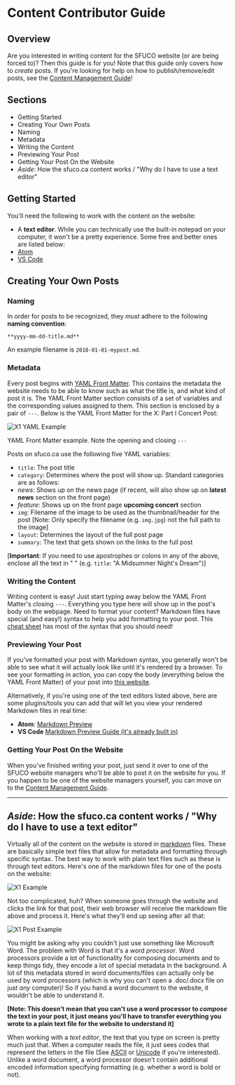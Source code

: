 # Content Contributor Guide

## Overview
Are you interested in writing content for the SFUCO website (or are being forced to)? Then this guide is for you! Note that this guide only covers how to *create* posts. If you're looking for help on how to publish/remove/edit posts, see the [Content Management Guide]()!

## Sections
- Getting Started
- Creating Your Own Posts
 - Naming
 - Metadata
 - Writing the Content
 - Previewing Your Post
 - Getting Your Post On the Website
- *Aside*: How the sfuco.ca content works / "Why do I have to use a text editor"

## Getting Started
You'll need the following to work with the content on the website:
- A **text editor**. While you can technically use the built-in notepad on your computer, it won't be a pretty experience. Some free and better ones are listed below:
 - [Atom](https://atom.io/)
 - [VS Code](https://code.visualstudio.com/)

## Creating Your Own Posts
### Naming
In order for posts to be recognized, they *must* adhere to the following **naming convention**:

` **yyyy-mm-dd-title.md** `

An example filename is `2018-01-01-mypost.md`.

### Metadata
Every post begins with [YAML Front Matter](https://jekyllrb.com/docs/frontmatter/). This contains the metadata the website needs to be able to know such as what the title is, and what kind of post it is. The YAML Front Matter section consists of a set of variables and the corresponding values assigned to them. This section is enclosed by a pair of `---`. Below is the YAML Front Matter for the X: Part I Concert Post:

![X1 YAML Example](https://github.com/sfuco/sfuco/github.io/docs/img/yaml_example.png)

YAML Front Matter example. Note the opening and closing `---`

Posts on sfuco.ca use the following five YAML variables:

- `title`: The post title
- `category`: Determines where the post will show up. Standard categories are as follows:
 - *news*: Shows up on the news page (if recent, will also show up on **latest news** section on the front page)
 - *feature*: Shows up on the front page **upcoming concert** section
- `img`: Filename of the image to be used as the thumbnail/header for the post [Note: Only specify the filename (e.g. `img.jpg`) not the full path to the image]
- `layout`: Determines the layout of the full post page
- `summary`: The text that gets shown on the links to the full post

[**Important**: If you need to use apostrophes or colons in any of the above, enclose all the text in " " (e.g. `title`: "A Midsummer Night's Dream")]

### Writing the Content
Writing content is easy! Just start typing away below the YAML Front Matter's closing `---`. Everything you type here will show up in the post's body on the webpage. Need to format your content? Markdown files have special (and easy!) syntax to help you add formatting to your post. This [cheat sheet](https://github.com/adam-p/markdown-here/wiki/Markdown-Cheatsheet) has most of the syntax that you should need!

### Previewing Your Post
If you've formatted your post with Markdown syntax, you generally won't be able to see what it will actually look like until it's rendered by a browser. To see your formatting in action, you can copy the body (everything below the YAML Front Matter) of your post into [this website](http://markdownlivepreview.com/).

Alternatively, if you're using one of the text editors listed above, here are some plugins/tools you can add that will let you view your rendered Markdown files in real time:
- **Atom**: [Markdown Preview](https://atom.io/packages/markdown-preview)
- **VS Code** [Markdown Preview Guide (it's already built in)](https://code.visualstudio.com/docs/languages/markdown#_markdown-preview)

### Getting Your Post On the Website
When you've finished writing your post, just send it over to one of the SFUCO website managers who'll be able to post it on the website for you. If you happen to be one of the website managers yourself, you can move on to the [Content Management Guide]().

---

## *Aside*: How the sfuco.ca content works / "Why do I have to use a text editor"
Virtually all of the content on the website is stored in [markdown](https://en.wikipedia.org/wiki/Markdown) files. These are basically simple text files that allow for metadata and formatting through specific syntax. The best way to work with plain text files such as these is through text editors. Here's one of the markdown files for one of the posts on the website:

![X1 Example](https://github.com/sfuco/sfuco/github.io/docs/img/markdown_example.png)

Not too complicated, huh? When someone goes through the website and clicks the link for that post, their web browser will receive the markdown file above and process it. Here's what they'll end up seeing after all that:

![X1 Post Example](https://github.com/sfuco/sfuco/github.io/docs/img/news_post_example.png)

You might be asking why you couldn't just use something like Microsoft Word. The problem with Word is that it's a word *processor*. Word processors provide a lot of functionality for composing documents and to keep things tidy, they encode a lot of special metadata in the background. A lot of this metadata stored in word documents/files can actually only be used by word processors (which is why you can't open a .doc/.docx file on just *any* computer)! So if you hand a word document to the website, it wouldn't be able to understand it.

**[Note: This doesn't mean that you can't use a word processor to *compose* the text in your post, it just means you'll have to transfer everything you wrote to a plain text file for the website to understand it]**

When working with a *text editor*, the text that you type on screen is pretty much just that. When a computer reads the file, it just sees codes that represent the letters in the file (See [ASCII](https://en.wikipedia.org/wiki/ASCII) or [Unicode](https://en.wikipedia.org/wiki/Unicode) if you're interested). Unlike a word document, a word processor doesn't contain additional encoded information specifying formatting (e.g. whether a word is bold or not).
